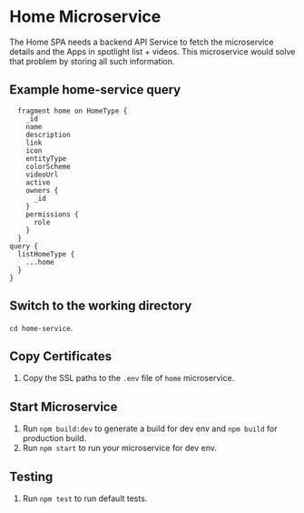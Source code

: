 # Home Microservice

The Home SPA needs a backend API Service to fetch the microservice details and the Apps in spotlight list + videos. This microservice would solve that problem
by storing all such information.

## Example home-service query
```
  fragment home on HomeType {
    _id
    name
    description
    link
    icon
    entityType
    colorScheme
    videoUrl
    active
    owners {
      _id
    }
    permissions {
      role
    }
  }
query {
  listHomeType {
    ...home
  }
}
```


## Switch to the working directory

`cd home-service`.

## Copy Certificates
1. Copy the SSL paths to the `.env` file of `home` microservice.

## Start Microservice

1. Run `npm build:dev` to generate a build for dev env and `npm build` for production build.
2. Run `npm start` to run your microservice for dev env.

## Testing

1. Run `npm test` to run default tests.

